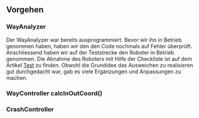 ## Vorgehen  

### WayAnalyzer  
  
Der WayAnalyzer war bereits ausprogrammiert. Bevor wir ihn in Betrieb genommen haben, haben wir den den Code nochmals auf Fehler überprüft. Anschliessend haben wir  auf der Teststrecke den Roboter in Betrieb genommen. Die Abnahme des Roboters mit Hilfe der Checkliste ist auf dem Artikel [Test](TestBK) zu finden. Obwohl die Grundidee das Ausweichen zu realisieren gut durchgedacht war, gab es viele Ergänzungen und Anpassungen zu machen.

  
### WayController  calcInOutCoord()  
  

  
### CrashController  
  

  